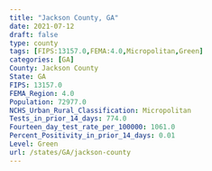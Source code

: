 ```yaml
---
title: "Jackson County, GA"
date: 2021-07-12
draft: false
type: county
tags: [FIPS:13157.0,FEMA:4.0,Micropolitan,Green]
categories: [GA]
County: Jackson County
State: GA
FIPS: 13157.0
FEMA_Region: 4.0
Population: 72977.0
NCHS_Urban_Rural_Classification: Micropolitan
Tests_in_prior_14_days: 774.0
Fourteen_day_test_rate_per_100000: 1061.0
Percent_Positivity_in_prior_14_days: 0.01
Level: Green
url: /states/GA/jackson-county
---
```




